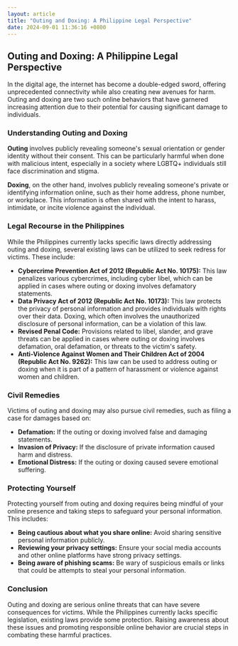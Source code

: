 ```yaml
---
layout: article
title: "Outing and Doxing: A Philippine Legal Perspective"
date: 2024-09-01 11:36:16 +0800
---
```


<h2>Outing and Doxing: A Philippine Legal Perspective</h2>
<p>In the digital age, the internet has become a double-edged sword, offering unprecedented connectivity while also creating new avenues for harm. Outing and doxing are two such online behaviors that have garnered increasing attention due to their potential for causing significant damage to individuals.</p>

<h3>Understanding Outing and Doxing</h3>
<p><strong>Outing</strong> involves publicly revealing someone's sexual orientation or gender identity without their consent. This can be particularly harmful when done with malicious intent, especially in a society where LGBTQ+ individuals still face discrimination and stigma.</p>
<p><strong>Doxing</strong>, on the other hand, involves publicly revealing someone's private or identifying information online, such as their home address, phone number, or workplace. This information is often shared with the intent to harass, intimidate, or incite violence against the individual.</p>

<h3>Legal Recourse in the Philippines</h3>
<p>While the Philippines currently lacks specific laws directly addressing outing and doxing, several existing laws can be utilized to seek redress for victims. These include:</p>
<ul>
  <li><strong>Cybercrime Prevention Act of 2012 (Republic Act No. 10175):</strong> This law penalizes various cybercrimes, including cyber libel, which can be applied in cases where outing or doxing involves defamatory statements.</li>
  <li><strong>Data Privacy Act of 2012 (Republic Act No. 10173):</strong> This law protects the privacy of personal information and provides individuals with rights over their data. Doxing, which often involves the unauthorized disclosure of personal information, can be a violation of this law.</li>
  <li><strong>Revised Penal Code:</strong> Provisions related to libel, slander, and grave threats can be applied in cases where outing or doxing involves defamation, oral defamation, or threats to the victim's safety.</li>
  <li><strong>Anti-Violence Against Women and Their Children Act of 2004 (Republic Act No. 9262):</strong> This law can be used to address outing or doxing when it is part of a pattern of harassment or violence against women and children.</li>
</ul>

<h3>Civil Remedies</h3>
<p>Victims of outing and doxing may also pursue civil remedies, such as filing a case for damages based on:</p>
<ul>
  <li><strong>Defamation:</strong> If the outing or doxing involved false and damaging statements.</li>
  <li><strong>Invasion of Privacy:</strong> If the disclosure of private information caused harm and distress.</li>
  <li><strong>Emotional Distress:</strong> If the outing or doxing caused severe emotional suffering.</li>
</ul>

<h3>Protecting Yourself</h3>
<p>Protecting yourself from outing and doxing requires being mindful of your online presence and taking steps to safeguard your personal information. This includes:</p>
<ul>
  <li><strong>Being cautious about what you share online:</strong> Avoid sharing sensitive personal information publicly.</li>
  <li><strong>Reviewing your privacy settings:</strong> Ensure your social media accounts and other online platforms have strong privacy settings.</li>
  <li><strong>Being aware of phishing scams:</strong> Be wary of suspicious emails or links that could be attempts to steal your personal information.</li>
</ul>

<h3>Conclusion</h3>
<p>Outing and doxing are serious online threats that can have severe consequences for victims. While the Philippines currently lacks specific legislation, existing laws provide some protection. Raising awareness about these issues and promoting responsible online behavior are crucial steps in combating these harmful practices.</p>